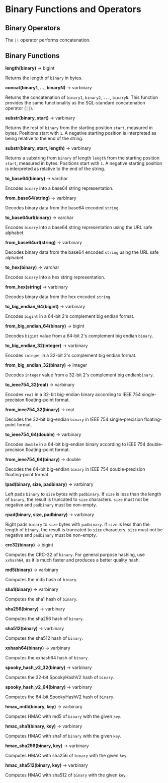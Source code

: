 
Binary Functions and Operators
==============================

Binary Operators
----------------

The `||` operator performs concatenation.

Binary Functions
----------------

**length(binary)** -\> bigint

Returns the length of `binary` in bytes.

**concat(binary1, \..., binaryN)** -\> varbinary

Returns the concatenation of `binary1`, `binary2`, `...`, `binaryN`. This function provides the same functionality as the SQL-standard concatenation operator (`||`).

**substr(binary, start)** -\> varbinary

Returns the rest of `binary` from the starting position `start`, measured in bytes. Positions start with `1`. A negative starting position is interpreted as being relative to the end of the string.

**substr(binary, start, length)** -\> varbinary

Returns a substring from `binary` of length `length` from the starting position `start`, measured in bytes. Positions start with `1`. A negative starting position is interpreted as relative to the end
of the string.

**to\_base64(binary)** -\> varchar

Encodes `binary` into a base64 string representation.

**from\_base64(string)** -\> varbinary

Decodes binary data from the base64 encoded `string`.

**to\_base64url(binary)** -\> varchar

Encodes `binary` into a base64 string representation using the URL safe alphabet.


**from\_base64url(string)** -\> varbinary

Decodes binary data from the base64 encoded `string` using the URL safe alphabet.

**to\_hex(binary)** -\> varchar

Encodes `binary` into a hex string representation.

**from\_hex(string)** -\> varbinary

Decodes binary data from the hex encoded `string`.

**to\_big\_endian\_64(bigint)** -\> varbinary

Encodes `bigint` in a 64-bit 2\'s complement big endian format.

**from\_big\_endian\_64(binary)** -\> bigint

Decodes `bigint` value from a 64-bit 2\'s complement big endian `binary`.

**to\_big\_endian\_32(integer)** -\> varbinary

Encodes `integer` in a 32-bit 2\'s complement big endian format.

**from\_big\_endian\_32(binary)** -\> integer

Decodes `integer` value from a 32-bit 2\'s complement big endian`binary`.


**to\_ieee754\_32(real)** -\> varbinary

Encodes `real` in a 32-bit big-endian binary according to IEEE 754 single-precision floating-point format.


**from\_ieee754\_32(binary)** -\> real

Decodes the 32-bit big-endian `binary` in IEEE 754 single-precision floating-point format.


**to\_ieee754\_64(double)** -\> varbinary

Encodes `double` in a 64-bit big-endian binary according to IEEE 754 double-precision floating-point format.


**from\_ieee754\_64(binary)** -\> double

Decodes the 64-bit big-endian `binary` in IEEE 754 double-precision floating-point format.

**lpad(binary, size, padbinary)** -\> varbinary

Left pads `binary` to `size` bytes with `padbinary`. If `size` is less than the length of `binary`, the result is truncated to `size` characters. `size` must not be negative and `padbinary` must be non-empty.


**rpad(binary, size, padbinary)** -\> varbinary

Right pads `binary` to `size` bytes with `padbinary`. If `size` is less than the length of `binary`, the result is truncated to `size` characters. `size` must not be negative and `padbinary` must be non-empty.

**crc32(binary)** -\> bigint

Computes the CRC-32 of `binary`. For general purpose hashing, use `xxhash64`, as it is much faster and produces a better quality hash.

**md5(binary)** -\> varbinary

Computes the md5 hash of `binary`.


**sha1(binary)** -\> varbinary

Computes the sha1 hash of `binary`.


**sha256(binary)** -\> varbinary

Computes the sha256 hash of `binary`.


**sha512(binary)** -\> varbinary

Computes the sha512 hash of `binary`.


**xxhash64(binary)** -\> varbinary

Computes the xxhash64 hash of `binary`.


**spooky\_hash\_v2\_32(binary)** -\> varbinary

Computes the 32-bit SpookyHashV2 hash of `binary`.


**spooky\_hash\_v2\_64(binary)** -\> varbinary

Computes the 64-bit SpookyHashV2 hash of `binary`.


**hmac\_md5(binary, key)** -\> varbinary

Computes HMAC with md5 of `binary` with the given `key`.


**hmac\_sha1(binary, key)** -\> varbinary

Computes HMAC with sha1 of `binary` with the given `key`.


**hmac\_sha256(binary, key)** -\> varbinary

Computes HMAC with sha256 of `binary` with the given `key`.


**hmac\_sha512(binary, key)** -\> varbinary

Computes HMAC with sha512 of `binary` with the given `key`.

